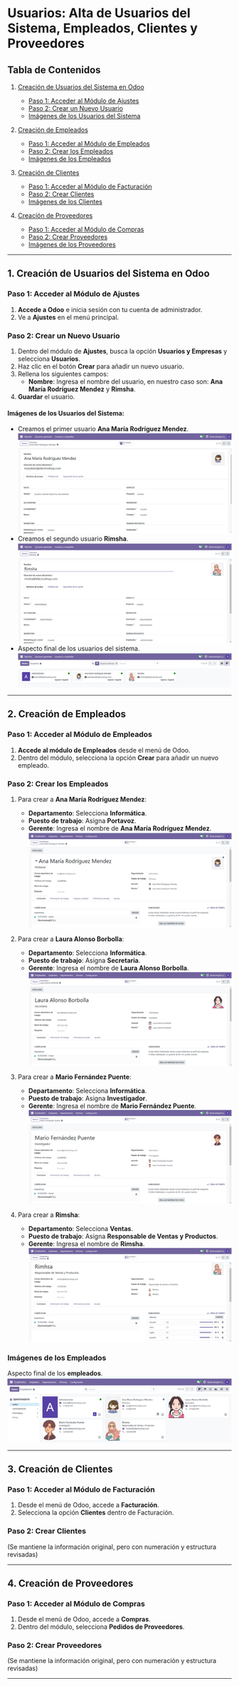 # Usuarios: Alta de Usuarios del Sistema, Empleados, Clientes y Proveedores

## Tabla de Contenidos

1. [Creación de Usuarios del Sistema en Odoo](#creacion-de-usuarios-del-sistema-en-odoo)  
   - [Paso 1: Acceder al Módulo de Ajustes](#paso-1-acceder-al-modulo-de-ajustes)  
   - [Paso 2: Crear un Nuevo Usuario](#paso-2-crear-un-nuevo-usuario)  
   - [Imágenes de los Usuarios del Sistema](#imagenes-de-los-usuarios-del-sistema)  

2. [Creación de Empleados](#creacion-de-empleados)  
   - [Paso 1: Acceder al Módulo de Empleados](#paso-1-acceder-al-modulo-de-empleados)  
   - [Paso 2: Crear los Empleados](#paso-2-crear-los-empleados)  
   - [Imágenes de los Empleados](#imagenes-de-los-empleados)  

3. [Creación de Clientes](#creacion-de-clientes)  
   - [Paso 1: Acceder al Módulo de Facturación](#paso-1-acceder-al-modulo-de-facturacion)  
   - [Paso 2: Crear Clientes](#paso-2-crear-clientes)  
   - [Imágenes de los Clientes](#imagenes-de-los-clientes)  

4. [Creación de Proveedores](#creacion-de-proveedores)  
   - [Paso 1: Acceder al Módulo de Compras](#paso-1-acceder-al-modulo-de-compras)  
   - [Paso 2: Crear Proveedores](#paso-2-crear-proveedores)  
   - [Imágenes de los Proveedores](#imagenes-de-los-proveedores)  

---

## 1. Creación de Usuarios del Sistema en Odoo

### Paso 1: Acceder al Módulo de Ajustes

1. **Accede a Odoo** e inicia sesión con tu cuenta de administrador.
2. Ve a **Ajustes** en el menú principal.

### Paso 2: Crear un Nuevo Usuario

1. Dentro del módulo de **Ajustes**, busca la opción **Usuarios y Empresas** y selecciona **Usuarios**.
2. Haz clic en el botón **Crear** para añadir un nuevo usuario.
3. Rellena los siguientes campos:
   - **Nombre**: Ingresa el nombre del usuario, en nuestro caso son: **Ana María Rodríguez Mendez** y **Rimsha**.
4. **Guardar** el usuario.

#### Imágenes de los Usuarios del Sistema:
- Creamos el primer usuario **Ana María Rodríguez Mendez**.  
  ![compra1](img/1.png)  
- Creamos el segundo usuario **Rimsha**.  
  ![compra1](img/4.png)  
- Aspecto final de los usuarios del sistema.  
  ![compra1](img/5.png)  

---

## 2. Creación de Empleados

### Paso 1: Acceder al Módulo de Empleados

1. **Accede al módulo de Empleados** desde el menú de Odoo.
2. Dentro del módulo, selecciona la opción **Crear** para añadir un nuevo empleado.

### Paso 2: Crear los Empleados

1. Para crear a **Ana María Rodríguez Mendez**:  
   - **Departamento**: Selecciona **Informática**.  
   - **Puesto de trabajo**: Asigna **Portavoz**.  
   - **Gerente**: Ingresa el nombre de **Ana María Rodríguez Mendez**.  
     ![compra1](img/Ana-u.png)  

2. Para crear a **Laura Alonso Borbolla**:  
   - **Departamento**: Selecciona **Informática**.  
   - **Puesto de trabajo**: Asigna **Secretaria**.  
   - **Gerente**: Ingresa el nombre de **Laura Alonso Borbolla**.  
     ![compra1](img/laura-u.png)  

3. Para crear a **Mario Fernández Puente**:  
   - **Departamento**: Selecciona **Informática**.  
   - **Puesto de trabajo**: Asigna **Investigador**.  
   - **Gerente**: Ingresa el nombre de **Mario Fernández Puente**.  
     ![compra1](img/mario-u.png)  

4. Para crear a **Rimsha**:  
   - **Departamento**: Selecciona **Ventas**.  
   - **Puesto de trabajo**: Asigna **Responsable de Ventas y Productos**.  
   - **Gerente**: Ingresa el nombre de **Rimsha**.  
     ![compra1](img/rim-u.png)  

### Imágenes de los Empleados  
Aspecto final de los **empleados**.  
![compra1](img/empleados.png)  

---

## 3. Creación de Clientes

### Paso 1: Acceder al Módulo de Facturación

1. Desde el menú de Odoo, accede a **Facturación**.
2. Selecciona la opción **Clientes** dentro de Facturación.

### Paso 2: Crear Clientes

(Se mantiene la información original, pero con numeración y estructura revisadas)

---

## 4. Creación de Proveedores

### Paso 1: Acceder al Módulo de Compras

1. Desde el menú de Odoo, accede a **Compras**.
2. Dentro del módulo, selecciona **Pedidos de Proveedores**.

### Paso 2: Crear Proveedores

(Se mantiene la información original, pero con numeración y estructura revisadas)

---
